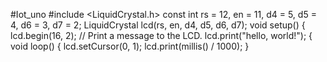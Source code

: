 #Iot_uno
#include <LiquidCrystal.h>
const int rs = 12, en = 11, d4 = 5, d5 = 4, d6 = 3, d7 = 2;
LiquidCrystal lcd(rs, en, d4, d5, d6, d7);
void setup() {
  lcd.begin(16, 2);
  // Print a message to the LCD.
  lcd.print("hello, world!");
{
void loop() {
  lcd.setCursor(0, 1);
  lcd.print(millis() / 1000);
}
